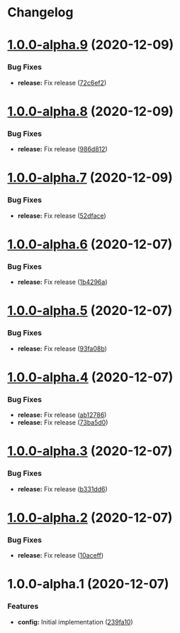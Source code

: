 # Changelog

# [1.0.0-alpha.9](https://gitlab.schroedernet.software/schroedernet/commitlint-config/compare/v1.0.0-alpha.8...v1.0.0-alpha.9) (2020-12-09)


### Bug Fixes

* **release:** Fix release ([72c6ef2](https://gitlab.schroedernet.software/schroedernet/commitlint-config/commit/72c6ef2d15ea69c90163e175aeb39f63e8d86529))

# [1.0.0-alpha.8](https://gitlab.schroedernet.software/schroedernet/commitlint-config/compare/v1.0.0-alpha.7...v1.0.0-alpha.8) (2020-12-09)


### Bug Fixes

* **release:** Fix release ([986d812](https://gitlab.schroedernet.software/schroedernet/commitlint-config/commit/986d81267e338bb00b64a60a608ae9e7b73907eb))

# [1.0.0-alpha.7](https://gitlab.schroedernet.software/schroedernet/commitlint-config/compare/v1.0.0-alpha.6...v1.0.0-alpha.7) (2020-12-09)


### Bug Fixes

* **release:** Fix release ([52dface](https://gitlab.schroedernet.software/schroedernet/commitlint-config/commit/52dfacedc950e1e761ee9f5c519964350faa8425))

# [1.0.0-alpha.6](https://gitlab.schroedernet.software/schroedernet/commitlint-config/compare/v1.0.0-alpha.5...v1.0.0-alpha.6) (2020-12-07)


### Bug Fixes

* **release:** Fix release ([1b4296a](https://gitlab.schroedernet.software/schroedernet/commitlint-config/commit/1b4296ae17942441151dd2bcdc15906185869cbe))

# [1.0.0-alpha.5](https://gitlab.schroedernet.software/schroedernet/commitlint-config/compare/v1.0.0-alpha.4...v1.0.0-alpha.5) (2020-12-07)


### Bug Fixes

* **release:** Fix release ([93fa08b](https://gitlab.schroedernet.software/schroedernet/commitlint-config/commit/93fa08b9167723b6650f67297e306fe064057135))

# [1.0.0-alpha.4](https://gitlab.schroedernet.software/schroedernet/commitlint-config/compare/v1.0.0-alpha.3...v1.0.0-alpha.4) (2020-12-07)


### Bug Fixes

* **release:** Fix release ([ab12786](https://gitlab.schroedernet.software/schroedernet/commitlint-config/commit/ab127867020f24a373f9343587c8efa9e2ffc6c7))
* **release:** Fix release ([73ba5d0](https://gitlab.schroedernet.software/schroedernet/commitlint-config/commit/73ba5d075855626a33c9f562f52f6c9b2c8f89f6))

# [1.0.0-alpha.3](https://gitlab.schroedernet.software/schroedernet/commitlint-config/compare/v1.0.0-alpha.2...v1.0.0-alpha.3) (2020-12-07)


### Bug Fixes

* **release:** Fix release ([b331dd6](https://gitlab.schroedernet.software/schroedernet/commitlint-config/commit/b331dd6e4fc4a50e17563976c1a143147ec658fe))

# [1.0.0-alpha.2](https://gitlab.schroedernet.software/schroedernet/commitlint-config/compare/v1.0.0-alpha.1...v1.0.0-alpha.2) (2020-12-07)


### Bug Fixes

* **release:** Fix release ([10aceff](https://gitlab.schroedernet.software/schroedernet/commitlint-config/commit/10aceffd7449ceaa6d971b5e4123ae8e60820988))

# 1.0.0-alpha.1 (2020-12-07)


### Features

* **config:** Initial implementation ([239fa10](https://gitlab.schroedernet.software/schroedernet/commitlint-config/commit/239fa10040cee2ae8afe1a0e1bf67b0fbfe1bc6e))
